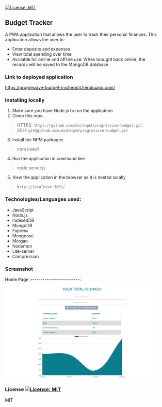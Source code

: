 [![License: MIT](https://img.shields.io/badge/License-MIT-yellow.svg)](https://opensource.org/licenses/MIT)
## Budget Tracker

A PWA application that allows the user to track their personal finances. This application allows the user to:

- Enter deposits and expenses 
- View total spending over time
- Available for online and offline use. When brought back online, the records will be saved to the MongoDB database.

### Link to deployed application

https://progressive-budget-micheqn3.herokuapp.com/

### Installing locally

1. Make sure you have Node.js to run the application
2. Clone this repo
> HTTPS: `https://github.com/micheqn3/progressive-budget.git` <br>
> SSH: `git@github.com:micheqn3/progressive-budget.git`
3. Install the NPM packages
> npm install
4. Run the application in command line 
> node server.js
5. View the application in the browser as it is hosted locally
> `http://localhost:3001/`

### Technologies/Languages used: 

  - JavaScript
  - Node.js
  - IndexedDB
  - MongoDB
  - Express
  - Mongoose
  - Morgan 
  - Nodemon
  - Lite-server
  - Compression

### Screenshot

Home Page
:-------------------------:
![Home page](/Assets/app-screenshot.png)

### License [![License: MIT](https://img.shields.io/badge/License-MIT-yellow.svg)](https://opensource.org/licenses/MIT)

MIT
